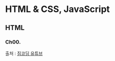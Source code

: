# HTML & CSS, JavaScript

## HTML

### Ch00.

출처 : [짐코딩 유튜브](https://www.youtube.com/playlist?list=PLlaP-jSd-nK-ponbKDjrSn3BQG9MgHSKv)
